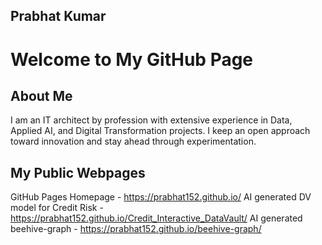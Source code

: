 ## Prabhat Kumar

# Welcome to My GitHub Page
## About Me
I am an IT architect by profession with extensive experience in Data, Applied AI, and Digital Transformation projects. I keep an open approach toward innovation and stay ahead through experimentation.

## My Public Webpages
  GitHub Pages Homepage - https://prabhat152.github.io/ 
  AI generated DV model for Credit Risk - https://prabhat152.github.io/Credit_Interactive_DataVault/
  AI generated beehive-graph - https://prabhat152.github.io/beehive-graph/
